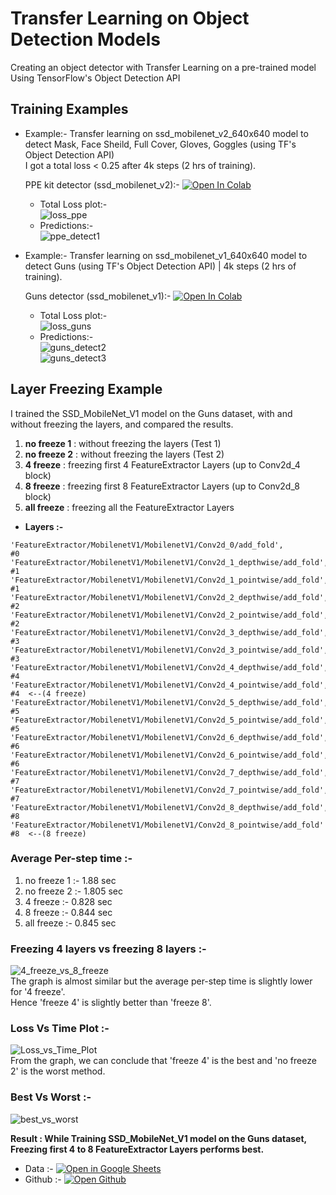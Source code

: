 # Transfer Learning on Object Detection Models
Creating an object detector with Transfer Learning on a pre-trained model Using TensorFlow's Object Detection API

## Training Examples
* Example:- Transfer learning on ssd_mobilenet_v2_640x640 model to detect Mask, Face Sheild, Full Cover, Gloves, Goggles (using TF's Object Detection API)  
  I got a total loss < 0.25 after 4k steps (2 hrs of training).  
  
  
  PPE kit detector (ssd_mobilenet_v2):- [![Open In Colab](https://colab.research.google.com/assets/colab-badge.svg)](https://colab.research.google.com/github/sid4sal/transfer-learning-on-object-detection-models/blob/main/Transfer_Learning_on_ssd_mobilenet_v2_ppe_dataset.ipynb)  
  * Total Loss plot:-  
    ![loss_ppe](https://github.com/sid4sal/images/blob/master/total_loss_ppe.png)
  * Predictions:-  
    ![ppe_detect1](https://github.com/sid4sal/images/blob/master/detect_img1.jpg)

* Example:- Transfer learning on ssd_mobilenet_v1_640x640 model to detect Guns (using TF's Object Detection API) | 4k steps (2 hrs of training).  

  Guns detector (ssd_mobilenet_v1):- [![Open In Colab](https://colab.research.google.com/assets/colab-badge.svg)](https://colab.research.google.com/github/sid4sal/transfer-learning-on-object-detection-models/blob/main/Transfer_Learning_on_ssd_mobilenet_v1_guns_dataset.ipynb)  
  * Total Loss plot:-  
    ![loss_guns](https://github.com/sid4sal/images/blob/master/total_loss_guns.png)
  * Predictions:-  
    ![guns_detect2](https://github.com/sid4sal/images/blob/master/detect_2.jpg)  
    ![guns_detect3](https://github.com/sid4sal/images/blob/master/detect_3.jpg)  


## Layer Freezing Example
I trained the SSD_MobileNet_V1 model on the Guns dataset, with and without freezing the layers, and compared the results.

1) **no freeze 1** : without freezing the layers (Test 1)
2) **no freeze 2** : without freezing the layers (Test 2)
3) **4 freeze** : freezing first 4 FeatureExtractor Layers (up to Conv2d_4 block)
4) **8 freeze** : freezing first 8 FeatureExtractor Layers (up to Conv2d_8 block)
5) **all freeze** : freezing all the FeatureExtractor Layers
* **Layers :-**
```
'FeatureExtractor/MobilenetV1/MobilenetV1/Conv2d_0/add_fold',           #0
'FeatureExtractor/MobilenetV1/MobilenetV1/Conv2d_1_depthwise/add_fold', #1
'FeatureExtractor/MobilenetV1/MobilenetV1/Conv2d_1_pointwise/add_fold', #1
'FeatureExtractor/MobilenetV1/MobilenetV1/Conv2d_2_depthwise/add_fold', #2
'FeatureExtractor/MobilenetV1/MobilenetV1/Conv2d_2_pointwise/add_fold', #2
'FeatureExtractor/MobilenetV1/MobilenetV1/Conv2d_3_depthwise/add_fold', #3
'FeatureExtractor/MobilenetV1/MobilenetV1/Conv2d_3_pointwise/add_fold', #3
'FeatureExtractor/MobilenetV1/MobilenetV1/Conv2d_4_depthwise/add_fold', #4
'FeatureExtractor/MobilenetV1/MobilenetV1/Conv2d_4_pointwise/add_fold', #4  <--(4 freeze)
'FeatureExtractor/MobilenetV1/MobilenetV1/Conv2d_5_depthwise/add_fold', #5
'FeatureExtractor/MobilenetV1/MobilenetV1/Conv2d_5_pointwise/add_fold', #5
'FeatureExtractor/MobilenetV1/MobilenetV1/Conv2d_6_depthwise/add_fold', #6
'FeatureExtractor/MobilenetV1/MobilenetV1/Conv2d_6_pointwise/add_fold', #6
'FeatureExtractor/MobilenetV1/MobilenetV1/Conv2d_7_depthwise/add_fold', #7
'FeatureExtractor/MobilenetV1/MobilenetV1/Conv2d_7_pointwise/add_fold', #7
'FeatureExtractor/MobilenetV1/MobilenetV1/Conv2d_8_depthwise/add_fold', #8
'FeatureExtractor/MobilenetV1/MobilenetV1/Conv2d_8_pointwise/add_fold'  #8  <--(8 freeze)
```

### Average Per-step time :-  
  1) no freeze 1 :- 1.88 sec
  2) no freeze 2 :- 1.805 sec
  3) 4 freeze :- 0.828 sec
  4) 8 freeze :- 0.844 sec
  5) all freeze :- 0.845 sec

### Freezing 4 layers vs freezing 8 layers :-  
  ![4_freeze_vs_8_freeze](https://github.com/sid4sal/images/blob/master/4%20freeze%20vs%208%20freeze.png)  
  The graph is almost similar but the average per-step time is slightly lower for '4 freeze'.  
  Hence 'freeze 4' is slightly better than 'freeze 8'.

### Loss Vs Time Plot :-  
  ![Loss_vs_Time_Plot](https://github.com/sid4sal/images/blob/master/Loss%20vs%20Time%20Plot.png)  
  From the graph, we can conclude that 'freeze 4' is the best and 'no freeze 2' is the worst method.

### Best Vs Worst :-  
  ![best_vs_worst](https://github.com/sid4sal/images/blob/master/best%20vs%20worst.png)  

**Result : While Training SSD_MobileNet_V1 model on the Guns dataset, Freezing first 4 to 8 FeatureExtractor Layers performs best.**

* Data :- [![Open in Google Sheets](https://img.shields.io/badge/Freez_vs_No_Freez_Data-Google_Sheets-<COLOR>.svg)](https://docs.google.com/spreadsheets/d/1-4oCDiqYI8WThltOqmsLwxmmlTLOkSjCAZMhnsODoak/edit?usp=sharing)
* Github :- [![Open Github](https://img.shields.io/badge/Transfer_Learning_on_Object_Detection_Models-Github-<COLOR>.svg)](https://github.com/sid4sal/transfer-learning-on-object-detection-models)
